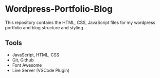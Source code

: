# Wordpress-Portfolio-Blog

This repository contains the HTML, CSS, JavaScript files for my wordpress portfolio and blog structure and styling.

## Tools

- JavaScript, HTML, CSS
- Git, Github
- Font Awesome
- Live Server (VSCode Plugin)

